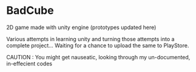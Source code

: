 # BadCube
2D game made with unity engine (prototypes updated here)

Various attempts in learning unity and turning those attempts into a complete project...
Waiting for a chance to upload the same to PlayStore.

CAUTION : You might get nauseatic, looking through my un-documented, in-effecient codes
